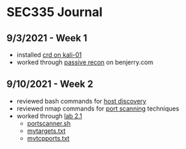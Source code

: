 # SEC335 Journal

## 9/3/2021 - Week 1
- installed [crd on kali-01](https://github.com/zachary-moote-champlain/tech-journal/blob/main/docs/SEC335/kali.md)  
- worked through [passive recon](https://github.com/zachary-moote-champlain/tech-journal/blob/main/docs/SEC335/passive-recon.md) on benjerry.com

## 9/10/2021 - Week 2
- reviewed bash commands for [host discovery](https://github.com/zachary-moote-champlain/tech-journal/blob/main/docs/SEC335/host-discovery.md)
- reviewed nmap commands for [port scanning](https://github.com/zachary-moote-champlain/tech-journal/blob/main/docs/SEC335/nmap.md) techniques
- worked through [lab 2.1](https://github.com/zachary-moote-champlain/tech-journal/blob/main/docs/SEC335/portscanning2-1.md)
  - [portscanner.sh](https://github.com/zachary-moote-champlain/tech-journal/blob/main/docs/SEC335/portscanner.sh)
  - [mytargets.txt](https://github.com/zachary-moote-champlain/tech-journal/blob/main/docs/SEC335/mytargets.txt)
  - [mytcpports.txt](https://github.com/zachary-moote-champlain/tech-journal/blob/main/docs/SEC335/mytcpports.txt)

